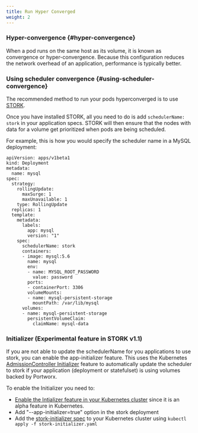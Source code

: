 ```yaml
---
title: Run Hyper Converged
weight: 2
---
```


### Hyper-convergence {#hyper-convergence}

When a pod runs on the same host as its volume, it is known as convergence or hyper-convergence. Because this configuration reduces the network overhead of an application, performance is typically better.

### Using scheduler convergence {#using-scheduler-convergence}

The recommended method to run your pods hyperconverged is to use [STORK](https://docs.portworx.com/scheduler/kubernetes/stork.html).

Once you have installed STORK, all you need to do is add `schedulerName: stork` in your application specs. STORK will then ensure that the nodes with data for a volume get prioritized when pods are being scheduled.

For example, this is how you would specify the scheduler name in a MySQL deployment:

```text
apiVersion: apps/v1beta1
kind: Deployment
metadata:
  name: mysql
spec:
  strategy:
    rollingUpdate:
      maxSurge: 1
      maxUnavailable: 1
    type: RollingUpdate
  replicas: 1
  template:
    metadata:
      labels:
        app: mysql
        version: "1"
    spec:
      schedulerName: stork
      containers:
      - image: mysql:5.6
        name: mysql
        env:
        - name: MYSQL_ROOT_PASSWORD
          value: password
        ports:
        - containerPort: 3306
        volumeMounts:
        - name: mysql-persistent-storage
          mountPath: /var/lib/mysql
      volumes:
      - name: mysql-persistent-storage
        persistentVolumeClaim:
          claimName: mysql-data
```


### Initializer (Experimental feature in STORK v1.1)

If you are not able to update the schedulerName for you applications to use
stork, you can enable the app-initializer feature. This uses the Kubernetes
[AdmissionController Initializer](https://kubernetes.io/docs/admin/extensible-admission-controllers/#initializers)
feature to automatically update the scheduler to stork if your application
(deployment or statefulset) is using volumes backed by Portworx.

To enable the Initializer you need to:
* [Enable the Intializer feature in your Kubernetes cluster](https://kubernetes.io/docs/admin/extensible-admission-controllers/#enable-initializers-alpha-feature) since it is an alpha feature in Kubernetes.
* Add "--app-initializer=true" option in the stork deployment
* Add the [stork-initializer spec](https://raw.githubusercontent.com/libopenstorage/stork/master/specs/stork-initializer.yaml) to your Kubernetes cluster using `kubectl apply -f stork-initializer.yaml`
